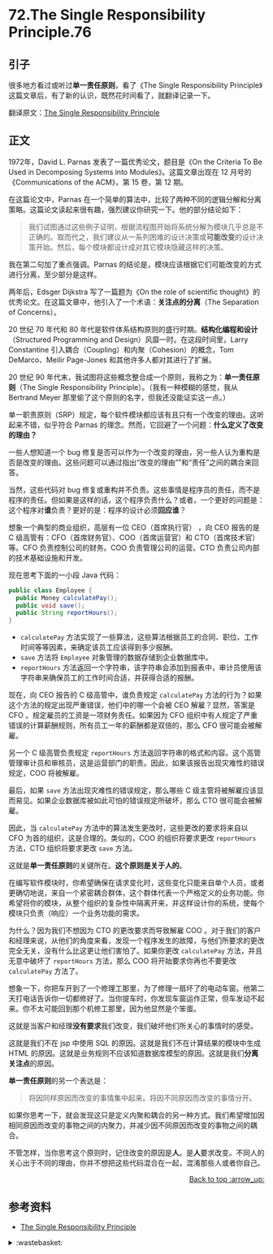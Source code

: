 # 72.The Single Responsibility Principle.76
## <a name="start"></a> 引子
很多地方看过或听过**单一责任原则**，看了《The Single Responsibility Principle》这篇文章后，有了新的认识，既然花时间看了，就翻译记录一下。

翻译原文：[The Single Responsibility Principle][url-article-1]

## <a name="title1"></a> 正文
1972年，David L. Parnas 发表了一篇优秀论文，题目是《On the Criteria To Be Used in Decomposing Systems into Modules》。这篇文章出现在 12 月号的《Communications of the ACM》，第 15 卷，第 12 期。

在这篇论文中，Parnas 在一个简单的算法中，比较了两种不同的逻辑分解和分离策略。这篇论文读起来很有趣，强烈建议你研究一下。他的部分结论如下：

> 我们试图通过这些例子证明，根据流程图开始将系统分解为模块几乎总是不正确的。取而代之，我们建议从一系列困难的设计决策或**可能改变**的设计决策开始。然后，每个模块都设计成对其它模块隐藏这样的决策。

我在第二句加了重点强调。Parnas 的结论是，模块应该根据它们可能改变的方式进行分离，至少部分是这样。

两年后，Edsger Dijkstra 写了一篇题为《On the role of scientific thought》的优秀论文。在这篇文章中，他引入了一个术语：**关注点的分离**（The Separation of Concerns）。

20 世纪 70 年代和 80 年代是软件体系结构原则的盛行时期。**结构化编程和设计**（Structured Programming and Design）风靡一时。在这段时间里，Larry Constantine 引入耦合（Coupling）和内聚（Cohesion）的概念，Tom DeMarco、Meilir Page-Jones 和其他许多人都对其进行了扩展。

20 世纪 90 年代末，我试图将这些概念整合成一个原则，我称之为：**单一责任原则**（The Single Responsibility Principle）。（我有一种模糊的感觉，我从 Bertrand Meyer 那里偷了这个原则的名字，但我还没能证实这一点。）

单一职责原则（SRP）规定，每个软件模块都应该有且只有一个改变的理由。这听起来不错，似乎符合 Parnas 的理念。然而，它回避了一个问题：**什么定义了改变的理由？**

一些人想知道一个 bug 修复是否可以作为一个改变的理由，另一些人认为重构是否是改变的理由。这些问题可以通过指出“改变的理由””和“责任”之间的耦合来回答。

当然，这些代码对 bug 修复或重构并不负责。这些事情是程序员的责任，而不是程序的责任。但如果是这样的话，这个程序负责什么？或者，一个更好的问题是：这个程序对**谁**负责？更好的是：程序的设计必须**回应谁**？

想象一个典型的商业组织，高层有一位 CEO（首席执行官） ，向 CEO 报告的是 C 级高管有：CFO（首席财务官）、COO（首席运营官）和 CTO（首席技术官）等。CFO 负责控制公司的财务。COO 负责管理公司的运营。CTO 负责公司内部的技术基础设施和开发。

现在思考下面的一小段 Java 代码：
```java
public class Employee {
  public Money calculatePay();
  public void save();
  public String reportHours();
}
```
- `calculatePay` 方法实现了一些算法，这些算法根据员工的合同、职位、工作时间等等因素，来确定该员工应该得到多少报酬。
- `save` 方法将 `Employee` 对象管理的数据存储到企业数据库中。
- `reportHours` 方法返回一个字符串，该字符串会添加到报表中，审计员使用该字符串来确保员工的工作时间合适，并获得合适的报酬。

现在，向 CEO 报告的 C 级高管中，谁负责规定 `calculatePay` 方法的行为？如果这个方法的规定出现严重错误，他们中的哪一个会被 CEO 解雇？显然，答案是 CFO 。规定雇员的工资是一项财务责任。如果因为 CFO 组织中有人规定了严重错误的计算薪酬规则，所有员工一年的薪酬都是双倍的，那么 CFO 很可能会被解雇。

另一个 C 级高管负责规定 `reportHours` 方法返回字符串的格式和内容。这个高管管理审计员和审核员，这是运营部门的职责。因此，如果该报告出现灾难性的错误规定，COO 将被解雇。

最后，如果 `save` 方法出现灾难性的错误规定，那么哪些 C 级主管将被解雇应该显而易见。如果企业数据库被如此可怕的错误规定所破坏，那么 CTO 很可能会被解雇。

因此，当 `calculatePay` 方法中的算法发生更改时，这些更改的要求将来自以 CFO 为首的组织，这是合理的。类似的，COO 的组织将要求更改 `reportHours` 方法，CTO 组织将要求更改 `save` 方法。

这就是**单一责任原则**的关键所在。**这个原则是关于人的**。

在编写软件模块时，你希望确保在请求变化时，这些变化只能来自单个人员，或者更确切地说，来自一个紧密耦合群体，这个群体代表一个严格定义的业务功能。你希望将你的模块，从整个组织的复杂性中隔离开来，并这样设计你的系统，使每个模块只负责（响应）一个业务功能的需求。

为什么？因为我们不想因为 CTO 的更改要求而导致解雇 COO 。对于我们的客户和经理来说，从他们的角度来看，发现一个程序发生的故障，与他们所要求的更改完全无关，没有什么比这更让他们害怕了。如果你更改 `calculatePay` 方法，并且无意中破坏了 `reportHours` 方法，那么 COO 将开始要求你再也不要更改 `calculatePay` 方法了。

想象一下，你把车开到了一个修理工那里，为了修理一扇坏了的电动车窗。他第二天打电话告诉你一切都修好了。当你提车时，你发现车窗运作正常，但车发动不起来。你不太可能回到那个机修工那里，因为他显然是个笨蛋。

这就是当客户和经理**没有要求**我们改变，我们破坏他们所关心的事情时的感受。

这就是我们不在 jsp 中使用 SQL 的原因。这就是我们不在计算结果的模块中生成 HTML 的原因。这就是业务规则不应该知道数据库模型的原因。这就是我们**分离关注点**的原因。

**单一责任原则**的另一个表达是：

> 将因同样原因而改变的事情集中起来。将因不同原因而改变的事情分开。

如果你思考一下，就会发现这只是定义内聚和耦合的另一种方式。我们希望增加因相同原因而改变的事物之间的内聚力，并减少因不同原因而改变的事物之间的耦合。

不管怎样，当你思考这个原则时，记住改变的原因是**人**。是**人**要求改变。不同人的关心出于不同的理由，你并不想把这些代码混合在一起，混淆那些人或者你自己。


<div align="right"><a href="#index">Back to top :arrow_up:</a></div>

## <a name="reference"></a> 参考资料
- [The Single Responsibility Principle][url-article-1]

[url-article-1]:https://blog.cleancoder.com/uncle-bob/2014/05/08/SingleReponsibilityPrinciple.html

[url-local-rail]:./images/n/rail.png

<details>
<summary>:wastebasket:</summary>

![n-poster][url-local-poster]

</details>

[url-book]:https://book.douban.com/subject/26916012/
[url-local-poster]:./images/n/poster.jpg
